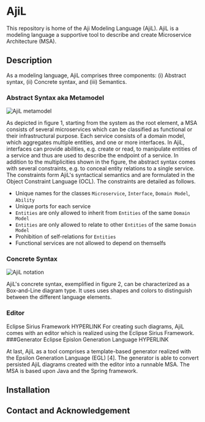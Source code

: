 # AjiL
This repository is home of the Aji Modeling Language (AjiL). AjiL is a modeling language a supportive tool to describe and create Microservice Architecture (MSA).

## Description

As a modeling language, AjiL comprises three components: (i) Abstract syntax, (ii) Concrete syntax, and (iii) Semantics. 

### Abstract Syntax aka Metamodel

![AjiL metamodel](/picture/metamodel.png "Figure 1: AjiL Metamodel")

As depicted in figure 1, starting from the system as the root element, a MSA consists of several microservices which can
be classified as functional or their infrastructural purpose. Each service consists of a domain
model, which aggregates multiple entities, and one or more interfaces. In AjiL, interfaces can
provide abilities, e.g. create or read, to manipulate entities of a service and thus are used to describe the endpoint of a service. In addition to the multiplicities shown in the figure, the abstract syntax comes with several constraints, e.g. to conceal entity relations to a single service. The constraints form AjiL's syntactical semantics and are formulated in the Object
Constraint Language (OCL). The constraints are detailed as follows.
* Unique names for the classes `Microservice`, `Interface`, `Domain Model`, `Ability`
* Unique ports for each service
* `Entities` are only allowed to inherit from `Entities` of the same `Domain Model`
* `Entities` are only allowed to relate to other `Entities` of the same `Domain Model`  
* Prohibition of self-relations for `Entities`
* Functional services are not allowed to depend on themselfs

### Concrete Syntax

![AjiL notation](/picture/examplemodel.png "Figure 2: Notation Example")

AjiL's concrete syntax, exemplified in figure 2, can be characterized as a Box-and-Line diagram type. It uses uses shapes and colors to distinguish between the different language elements. 

### Editor
Eclipse Sirius Framework HYPERLINK
For
creating such diagrams, AjiL comes with an editor which is realized using the Eclipse Sirius
Framework.
###Generator
Eclipse Epislon Generation Language HYPERLINK

At last, AjiL as a tool comprises a template-based generator realized with the Epsilon
Generation Language (EGL) [4]. The generator is able to convert persisted AjiL diagrams
created with the editor into a runnable MSA. The MSA is based upon Java and the Spring
framework.

## Installation

## Contact and Acknowledgement



